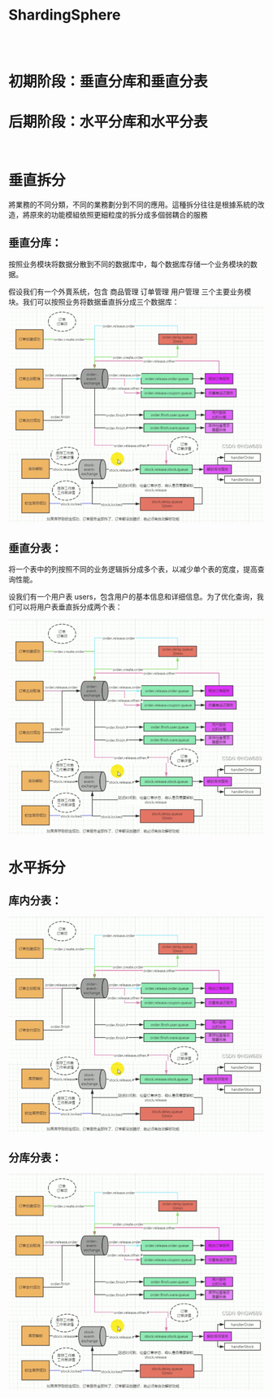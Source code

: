 # ShardingSphere
<br /><br />
# 初期阶段：垂直分库和垂直分表
# 后期阶段：水平分库和水平分表

<br />

# 垂直拆分
將業務的不同分類，不同的業務劃分到不同的應用。這種拆分往往是根據系統的改造，將原來的功能模組依照更細粒度的拆分成多個弱耦合的服務

## 垂直分库：
按照业务模块将数据分散到不同的数据库中，每个数据库存储一个业务模块的数据。

假设我们有一个外賣系统，包含 商品管理 订单管理 用户管理 三个主要业务模块。我们可以按照业务将数据垂直拆分成三个数据库：
![image](https://github.com/lzz0826/EventualConsistency/blob/main/img/10.png)

## 垂直分表：
将一个表中的列按照不同的业务逻辑拆分成多个表，以减少单个表的宽度，提高查询性能。

设我们有一个用户表 users，包含用户的基本信息和详细信息。为了优化查询，我们可以将用户表垂直拆分成两个表：


![image](https://github.com/lzz0826/EventualConsistency/blob/main/img/10.png)

# 水平拆分

## 库内分表：
![image](https://github.com/lzz0826/EventualConsistency/blob/main/img/10.png)

## 分库分表：
![image](https://github.com/lzz0826/EventualConsistency/blob/main/img/10.png)



